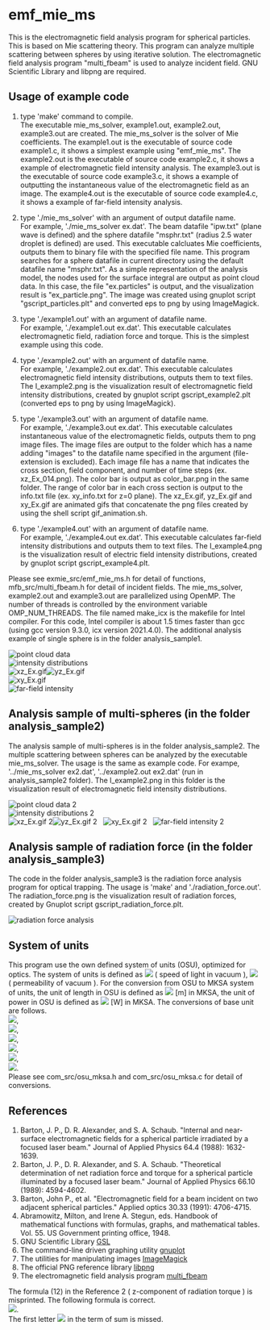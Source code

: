 # emf_mie_ms
This is the electromagnetic field analysis program for spherical particles. This is based on Mie scattering theory. 
This program can analyze multiple scattering between spheres by using iterative solution. 
The electromagnetic field analysis program "multi_fbeam" is used to analyze incident field. 
GNU Scientific Library and libpng are required.


## Usage of example code

1. type 'make' command to compile.  
   The executable mie_ms_solver, example1.out, example2.out, example3.out are created. 
   The mie_ms_solver is the solver of Mie coefficients. 
   The example1.out is the executable of source code example1.c, it shows a simplest example using "emf_mie_ms". 
   The example2.out is the executable of source code example2.c, it shows a example of electromagnetic field intensity analysis. 
   The example3.out is the executable of source code example3.c, 
   it shows a example of outputting the instantaneous value of the electromagnetic field as an image.
   The example4.out is the executable of source code example4.c, it shows a example of far-field intensity analysis.  
   
2. type './mie_ms_solver' with an argument of output datafile name.  
   For example, './mie_ms_solver ex.dat'. 
   The beam datafile "ipw.txt" (plane wave is defined) and the sphere datafile "msphr.txt" (radius 2.5 water droplet is defined) are used. 
   This executable calcluates Mie coefficients, outputs them to binary file with the specified file name.
   This program searches for a sphere datafile in current directory using the default datafile name "msphr.txt". 
   As a simple representation of the analysis model, the nodes used for the surface integral are output as point cloud data. 
   In this case, the file "ex.particles" is output, and the visualization result is "ex_particle.png".
   The image was created using gnuplot script "gscript_particles.plt" and converted eps to png by using ImageMagick.  
   
3. type './example1.out' with an argument of datafile name.   
   For example, './example1.out ex.dat'. 
   This executable calculates electromagnetic field, radiation force and torque. This is the simplest example using this code.   
   
4. type './example2.out' with an argument of datafile name.  
   For example, './example2.out ex.dat'. 
   This executable calculates electromagnetic field intensity distributions, outputs them to text files.
   The I_example2.png is the visualization result of electromagnetic field intensity distributions, created by gnuplot script gscript_example2.plt
   (converted eps to png by using ImageMagick).  
   
5. type './example3.out' with an argument of datafile name.  
   For example, './example3.out ex.dat'.
   This executable calculates instantaneous value of the electromagnetic fields, outputs them to png image files.
   The image files are output to the folder which has a name adding "images" to the datafile name specified in the argument (file-extension is excluded). 
   Each image file has a name that indicates the cross section, field component, and number of time steps (ex. xz_Ex_014.png). 
   The color bar is output as color_bar.png in the same folder.
   The range of color bar in each cross section is output to the info.txt file (ex. xy_info.txt for z=0 plane).
   The xz_Ex.gif, yz_Ex.gif and xy_Ex.gif are animated gifs that concatenate the png files created by using the shell script gif_animation.sh.  
   
6. type './example4.out' with an argument of datafile name.  
   For example, './example4.out ex.dat'. 
   This executable calculates far-field intensity distributions and outputs them to text files. 
   The I_example4.png is the visualization result of electric field intensity distributions, created by gnuplot script gscript_example4.plt.  
   
Please see exmie_src/emf_mie_ms.h for detail of functions, mfb_src/multi_fbeam.h for detail of incident fields. 
The mie_ms_solver, example2.out and example3.out are parallelized using OpenMP. 
The number of threads is controlled by the environment variable OMP_NUM_THREADS.
The file named make_icx is the makefile for Intel compiler. 
For this code, Intel compiler is about 1.5 times faster than gcc (using gcc version 9.3.0, icx version 2021.4.0). 
The additional analysis example of single sphere is in the folder analysis_sample1.  

![point cloud data](ex_particles.png "nodes for surface integral (ex_particles.png)")  
![intensity distributions](I_example2.png "intensity distributions (I_example2.png)")  
![xz_Ex.gif](xz_Ex.gif "instantaneous value of the E_x on y=0 plane (xz_Ex.gif)")![yz_Ex.gif](yz_Ex.gif "instantaneous value of the E_x on x=0 plane (yz_Ex.gif)")  
![xy_Ex.gif](xy_Ex.gif "instantaneous value of the E_x on z=0 plane (xy_Ex.gif)")  
![far-field intensity](I_example4.png "far-field intensity distributions (I_example4.png)")  


## Analysis sample of multi-spheres (in the folder analysis_sample2)

The analysis sample of multi-spheres is in the folder analysis_sample2. 
The multiple scattering between spheres can be analyzed by the executable mie_ms_solver.
The usage is the same as example code. 
For exampe, '../mie_ms_solver ex2.dat', '../example2.out ex2.dat' (run in analysis_sample2 folder). 
The I_example2.png in this folder is the visualization result of electromagnetic field intensity distributions.  

![point cloud data 2](analysis_sample2/ex2_particles.png "nodes for surface integral (analysis_sample2/ex_particles.png)")  
![intensity distributions 2](analysis_sample2/I_example2.png "intensity distributions (analysis_sample2/I_example2.png)")  
![xz_Ex.gif 2](analysis_sample2/xz_Ex.gif "instantaneous value of the E_x on y=0 plane (analysis_sample2/xz_Ex.gif)")![yz_Ex.gif 2](analysis_sample2/yz_Ex.gif "instantaneous value of the E_x on x=0 plane (analysis_sample2/yz_Ex.gif)")  
![xy_Ex.gif 2](analysis_sample2/xy_Ex.gif "instantaneous value of the E_x on z=0 plane (analysis_sample2/xy_Ex.gif)")  
![far-field intensity 2](analysis_sample2/I_example4.png "far-field intensity distributions (analysis_sample2/I_example4.png)")  

## Analysis sample of radiation force (in the folder analysis_sample3)  

The code in the folder analysis_sample3 is the radiation force analysis program for optical trapping. 
The usage is 'make' and './radiation_force.out'.
The radiation_force.png is the visualization result of radiation forces, created by Gnuplot script gscript_radiation_force.plt.  

![radiation force analysis](analysis_sample3/radiation_force.png "vector plot of radiation force (analysis_sample3/radiation_force.png)")


## System of units

This program use the own defined system of units (OSU), optimized for optics. 
The system of units is defined as <img src="https://latex.codecogs.com/gif.latex?c_0=1"> ( speed of light in vacuum ), 
<img src="https://latex.codecogs.com/gif.latex?\mu_0=1"> ( permeability of vacuum ). 
For the conversion from OSU to MKSA system of units, the unit of length in OSU is defined as 
<img src="https://latex.codecogs.com/gif.latex?1\times10^{-6}"> [m] in MKSA, the unit of power in OSU is defined as
<img src="https://latex.codecogs.com/gif.latex?1\times10^{-3}"> [W] in MKSA. The conversions of base unit are follows.  
<img src="https://latex.codecogs.com/gif.latex?a=1\times10^{-6}">,  
<img src="https://latex.codecogs.com/gif.latex?b=1\times10^{-3}">,  
<img src="https://latex.codecogs.com/gif.latex?a\,\mathrm{[m]}=1\,\mathrm{[L]}">,  
<img src="https://latex.codecogs.com/gif.latex?\frac{ab}{c_0^3}\,\mathrm{[kg]}=1\,\mathrm{[M]}">,  
<img src="https://latex.codecogs.com/gif.latex?\frac{a}{c_0}\,\mathrm{[s]}=1\,\mathrm{[T]}">,  
<img src="https://latex.codecogs.com/gif.latex?\sqrt{\frac{b}{c_0\mu_0}}\,\mathrm{[A]}=1\,\mathrm{[I]}">.  
Please see com_src/osu_mksa.h and com_src/osu_mksa.c for detail of conversions.


## References
1. Barton, J. P., D. R. Alexander, and S. A. Schaub. "Internal and near‐surface electromagnetic fields for a spherical particle irradiated by a focused laser beam." Journal of Applied Physics 64.4 (1988): 1632-1639.  
2. Barton, J. P., D. R. Alexander, and S. A. Schaub. "Theoretical determination of net radiation force and torque for a spherical particle illuminated by a focused laser beam." Journal of Applied Physics 66.10 (1989): 4594-4602.  
3. Barton, John P., et al. "Electromagnetic field for a beam incident on two adjacent spherical particles." Applied optics 30.33 (1991): 4706-4715.  
4. Abramowitz, Milton, and Irene A. Stegun, eds. Handbook of mathematical functions with formulas, graphs, and mathematical tables. Vol. 55. US Government printing office, 1948.  
5. GNU Scientific Library [GSL](https://www.gnu.org/software/gsl/)
6. The command-line driven graphing utility [gnuplot](http://www.gnuplot.info/)  
7. The utilities for manipulating images [ImageMagick](https://imagemagick.org/)  
8. The official PNG reference library [libpng](http://www.libpng.org/pub/png/libpng.html)  
9. The electromagnetic field analysis program [multi_fbeam](https://github.com/akohta/multi_fbeam/)  


The formula (12) in the Reference 2 ( z-component of radiation torque ) is misprinted. The following formula is correct.  
<img src="https://latex.codecogs.com/gif.latex?\frac{\left<N_z\right>}{a^3E_0^2}=-\frac{a}{8\pi}\sum_{l=1}^{\infty}\sum_{m=-l}^{l}l(l+1)m\left[\epsilon_{\mathrm{ext}}|a_{lm}|^2+|b_{lm}|^2+\Re(\epsilon_{\mathrm{ext}}a_{lm}A_{lm}^*+b_{lm}B_{lm}^*)\right]">.  
The first letter <img src="https://latex.codecogs.com/gif.latex?l"> in the term of sum is missed.
